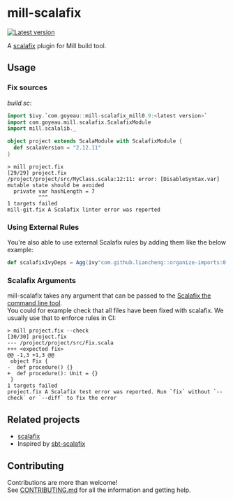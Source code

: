 # mill-scalafix

[![Latest version](https://index.scala-lang.org/joan38/mill-scalafix/mill-scalafix/latest.svg?color=lightgrey)](https://index.scala-lang.org/joan38/mill-scalafix/mill-scalafix)

A [scalafix](https://scalacenter.github.io/scalafix) plugin for Mill build tool.


## Usage

### Fix sources

*build.sc*:
```scala
import $ivy.`com.goyeau::mill-scalafix_mill0.9:<latest version>`
import com.goyeau.mill.scalafix.ScalafixModule
import mill.scalalib._

object project extends ScalaModule with ScalafixModule {
  def scalaVersion = "2.12.11"
}
```

```shell script
> mill project.fix
[29/29] project.fix
/project/project/src/MyClass.scala:12:11: error: [DisableSyntax.var] mutable state should be avoided
  private var hashLength = 7
          ^^^
1 targets failed
mill-git.fix A Scalafix linter error was reported
```

### Using External Rules

You're also able to use external Scalafix rules by adding them like the below
example:

```scala
def scalafixIvyDeps = Agg(ivy"com.github.liancheng::organize-imports:0.4.0")
```

### Scalafix Arguments

mill-scalafix takes any argument that can be passed to the [Scalafix the command line tool](https://scalacenter.github.io/scalafix/docs/users/installation.html#command-line).  
You could for example check that all files have been fixed with scalafix. We usually use that to enforce rules in CI:
```shell script
> mill project.fix --check
[30/30] project.fix 
--- /project/project/src/Fix.scala
+++ <expected fix>
@@ -1,3 +1,3 @@
 object Fix {
-  def procedure() {}
+  def procedure(): Unit = {}
 }
1 targets failed
project.fix A Scalafix test error was reported. Run `fix` without `--check` or `--diff` to fix the error
```


## Related projects

* [scalafix](https://github.com/scalacenter/scalafix)
* Inspired by [sbt-scalafix](https://github.com/scalacenter/sbt-scalafix)


## Contributing

Contributions are more than welcome!  
See [CONTRIBUTING.md](CONTRIBUTING.md) for all the information and getting help.
